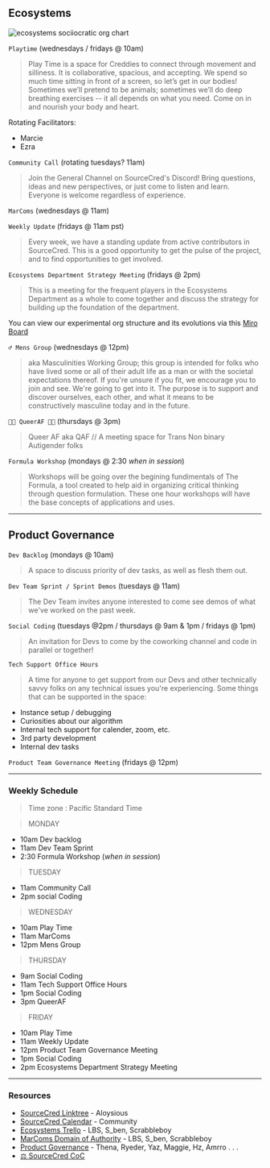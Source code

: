 ## Ecosystems
![ecosystems sociiocratic org chart](https://cdn.discordapp.com/attachments/894474009759084564/933932289606434816/unknown.png)

`Playtime` (wednesdays / fridays @ 10am)
> Play Time is a space for Creddies to connect through movement and silliness. It is collaborative, spacious, and accepting. We spend so much time sitting in front of a screen, so let’s get in our bodies! Sometimes we’ll pretend to be animals; sometimes we’ll do deep breathing exercises -- it all depends on what you need. Come on in and nourish your body and heart.

Rotating Facilitators: 
+ Marcie
+ Ezra 

`Community Call` (rotating tuesdays? 11am)
> Join the General Channel on SourceCred's Discord! Bring questions, ideas and new perspectives, or just come to listen and learn. Everyone is welcome regardless of experience.

`MarComs` (wednesdays @ 11am)

`Weekly Update` (fridays @ 11am pst)
> Every week, we have a standing update from active contributors in SourceCred. This is a good opportunity to get the pulse of the project, and to find opportunities to get involved.

`Ecosystems Department Strategy Meeting` (fridays @ 2pm)
> This is a meeting for the frequent players in the Ecosystems Department as a whole to come together and discuss the strategy for building up the foundation of the department. 

You can view our experimental org structure and its evolutions via this [Miro Board](https://miro.com/app/board/o9J_l3ah_6g=/)

`♂️ Mens Group` (wednesdays @ 12pm)
> aka Masculinities Working Group; this group is intended for folks who have lived some or all of their adult life as a man or with the societal expectations thereof. If you're unsure if you fit, we encourage you to join and see. We're going to get into it. The purpose is to support and discover ourselves, each other, and what it means to be constructively masculine today and in the future.

`🏳️‍⚧️ QueerAF 🏳️‍🌈` (thursdays @ 3pm)
> Queer AF aka QAF // A meeting space for Trans Non binary Autigender folks

`Formula Workshop` (mondays @ 2:30 *when in session*)
>  Workshops will be going over the begining fundimentals of The Formula, a tool created to help aid in organizing critical thinking through question formulation. These one hour workshops will have the base concepts of applications and uses.

----

## Product Governance 

`Dev Backlog` (mondays @ 10am)
> A space to discuss priority of dev tasks, as well as flesh them out.

`Dev Team Sprint / Sprint Demos` (tuesdays @ 11am)
> The Dev Team invites anyone interested to come see demos of what we've worked on the past week.

`Social Coding` (tuesdays @2pm / thursdays @ 9am & 1pm / fridays @ 1pm)
> An invitation for Devs to come by the coworking channel and code in parallel or together!

`Tech Support Office Hours`
> A time for anyone to get support from our Devs and other technically savvy folks on any technical issues you're experiencing. Some things that can be supported in the space:

- Instance setup / debugging
- Curiosities about our algorithm
- Internal tech support for calender, zoom, etc.
- 3rd party development
- Internal dev tasks

`Product Team Governance Meeting` (fridays @ 12pm)

----

### Weekly Schedule 
> Time zone : Pacific Standard Time

>  MONDAY

+ 10am Dev backlog
+ 11am Dev Team Sprint
+ 2:30 Formula Workshop (*when in session*)

> TUESDAY

+ 11am Community Call
+ 2pm social Coding

> WEDNESDAY

+ 10am Play Time
+ 11am MarComs
+ 12pm Mens Group

> THURSDAY

+ 9am Social Coding
+ 11am Tech Support Office Hours
+ 1pm Social Coding
+ 3pm QueerAF

> FRIDAY

+ 10am Play Time 
+ 11am Weekly Update
+ 12pm Product Team Governance Meeting
+ 1pm Social Coding
+ 2pm Ecosystems Department Strategy Meeting

---- 

### Resources
- [SourceCred Linktree](https://linktr.ee/sourcecred) - Aloysious
- [SourceCred Calendar](https://calendar.google.com/calendar/u/0/embed?src=ops@sourcecred.io) - Community
- [Ecosystems Trello](https://trello.com/b/41X6Q7DL/ecosystems-tasks) - LBS, S_ben, Scrabbleboy 
- [MarComs Domain of Authority](https://roamresearch.com/#/app/SourceCred/page/Fiw4NN-Qe) - LBS, S_ben, Scrabbleboy 
- [Product Governance](https://discord.com/channels/453243919774253079/631171710800101396/918964072496656405) - Thena, Ryeder, Yaz, Maggie, Hz, Amrro . . .
- [⚖️ SourceCred CoC](https://docs.google.com/document/d/1xvUeteW1h-nG8gb3seozuUK1vhUdRbDW5BvV9jpIhqk/edit)
